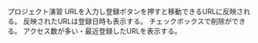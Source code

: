 プロジェクト演習
URLを入力し登録ボタンを押すと移動できるURLに反映される。
反映されたURLは登録日時も表示する。
チェックボックスで削除ができる。
アクセス数が多い・最近登録したURLを表示する。
